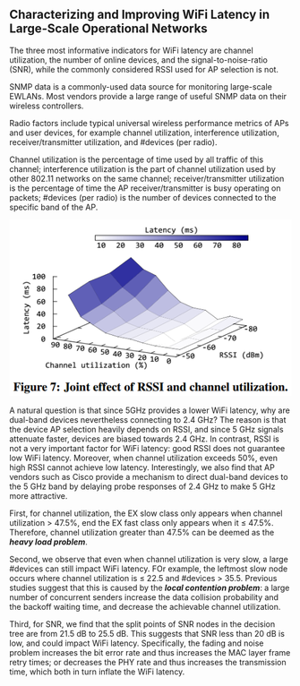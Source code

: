 ## Characterizing and Improving WiFi Latency in Large-Scale Operational Networks

The three most informative indicators for WiFi latency are channel utilization, the number of online devices, and the signal-to-noise-ratio (SNR), while the commonly considered RSSI used for AP selection is not.

SNMP data is a commonly-used data source for monitoring large-scale EWLANs. Most vendors provide a large range of useful SNMP data on their wireless controllers.

Radio factors include typical universal wireless performance metrics of APs and user devices, for example channel utilization, interference utilization, receiver/transmitter utilization, and #devices (per radio).

Channel utilization is the percentage of time used by all traffic of this channel; interference utilization is the part of channel utilization used by other 802.11 networks on the same channel; receiver/transmitter utilization is the percentage of time the AP receiver/transmitter is busy operating on packets; #devices (per radio) is the number of devices connected to the specific band of the AP.

![Alt text](img/ch1-fig1.PNG)

A natural question is that since 5GHz provides a lower WiFi latency, why are dual-band devices nevertheless connecting to 2.4 GHz? The reason is that the device AP selection heavily depends on RSSI, and since 5 GHz signals attenuate faster, devices are biased towards 2.4 GHz. In contrast, RSSI is not a very important  factor for WiFi latency: good RSSI does not guarantee low WiFi latency. Moreover, when channel utilization exceeds 50%, even high RSSI cannot achieve low latency. Interestingly, we also find that AP vendors such as Cisco provide a mechanism to direct dual-band devices to the 5 GHz band by delaying probe responses of 2.4 GHz to make 5 GHz more attractive.

First, for channel utilization, the EX slow class only appears when channel utilization > 47.5%, end the EX fast class only appears when it ≤ 47.5%. Therefore, channel utilization greater than 47.5% can be deemed as the ***heavy load problem***.

Second, we observe that even when channel utilization is very slow, a large #devices can still impact WiFi latency. FOr example, the leftmost slow node occurs where channel utilization is ≤ 22.5 and #devices > 35.5. Previous studies suggest that this is caused by the ***local contention problem***: a large number of concurrent senders increase the data collision probability and the backoff waiting time, and decrease the achievable channel utilization.

Third, for SNR, we find that the split points of SNR nodes in the decision tree are from 21.5 dB to 25.5 dB. This suggests that SNR less than 20 dB is low, and could impact WiFi latency. Specifically, the fading and noise problem increases the bit error rate and thus increases the MAC layer frame retry times; or decreases the PHY rate and thus increases the transmission time, which both in turn inflate the WiFi latency.